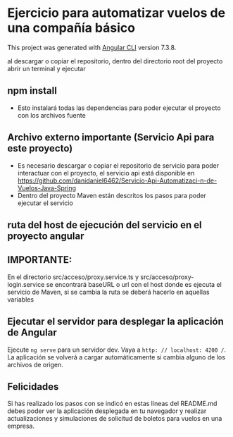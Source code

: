 # Ejercicio para automatizar vuelos de una compañía básico

This project was generated with [Angular CLI](https://github.com/angular/angular-cli) version 7.3.8.

al descargar o copiar el repositorio, dentro del directorio root del proyecto abrir un terminal y ejecutar
## npm install
- Esto instalará todas las dependencias para poder ejecutar el proyecto con los archivos fuente

## Archivo externo importante (Servicio Api para este proyecto)

- Es necesario descargar o copiar el repositorio de servicio para poder interactuar con el proyecto, el servicio api está disponible en https://github.com/danidaniel6462/Servicio-Api-Automatizaci-n-de-Vuelos-Java-Spring
- Dentro del proyecto Maven están descritos los pasos para poder ejecutar el servicio

## ruta del host de ejecución del servicio en el proyecto angular
## IMPORTANTE: 

En el directorio src/acceso/proxy.service.ts y src/acceso/proxy-login.service se encontrará baseURL o url con el host donde es ejecuta el servicio de Maven, si se cambia la ruta se deberá hacerlo en aquellas variables

## Ejecutar el servidor para desplegar la aplicación de Angular

Ejecute `ng serve` para un servidor dev. Vaya a `http: // localhost: 4200 /`. La aplicación se volverá a cargar automáticamente si cambia alguno de los archivos de origen.

## Felicidades

Si has realizado los pasos con se indicó en estas líneas del README.md debes poder ver la aplicación desplegada en tu navegador y realizar actualizaciones y simulaciones de solicitud de boletos para vuelos en una empresa.
